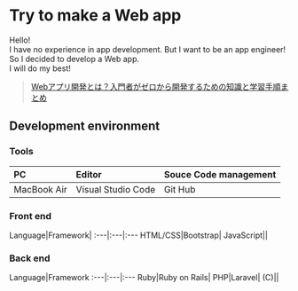 # Try to make a Web app
Hello!\
I have no experience in app development. But I want to be an app engineer!\
So I decided to develop a Web app.\
I will do my best!
> [Webアプリ開発とは？入門者がゼロから開発するための知識と学習手順まとめ][Webアプリ開発とは？入門者がゼロから開発するための知識と学習手順まとめ]

## Development environment
### Tools
PC|Editor|Souce Code management
:---|:---|:---
MacBook Air|Visual Studio Code|Git Hub

### Front end
Language|Framework|
:---|:---|:---
HTML/CSS|Bootstrap|
JavaScript||

### Back end
Language|Framework
:---|:---|:---
Ruby|Ruby on Rails|
PHP|Laravel|
(C)||

<!-- リンク集 -->
[Webアプリ開発とは？入門者がゼロから開発するための知識と学習手順まとめ]:https://www.sejuku.net/blog/5601
